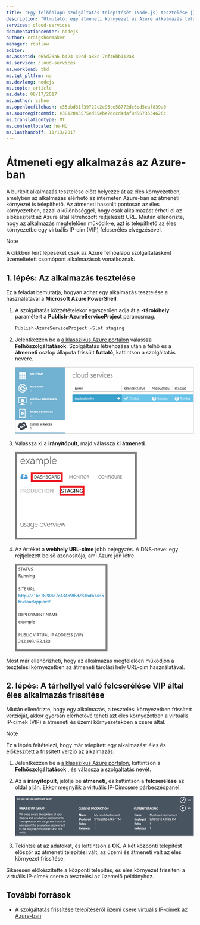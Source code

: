 ```yaml
---
title: "Egy felhőalapú szolgáltatás telepítését (Node.js) tesztelése |} Microsoft Docs"
description: "Útmutató: egy átmeneti környezet az Azure alkalmazás telepítése, majd telepíteni kell a virtuális IP-cím (VIP) lapozóterület használata termelési környezetben."
services: cloud-services
documentationcenter: nodejs
author: craigshoemaker
manager: routlaw
editor: 
ms.assetid: d65d26a6-b424-49cd-a88c-7ef46bb112a8
ms.service: cloud-services
ms.workload: tbd
ms.tgt_pltfrm: na
ms.devlang: nodejs
ms.topic: article
ms.date: 08/17/2017
ms.author: cshoe
ms.openlocfilehash: e35bbd31f39722c2e95ce58772dc6bd5eaf839a0
ms.sourcegitcommit: e38120a5575ed35ebe7dccd4daf8d5673534626c
ms.translationtype: MT
ms.contentlocale: hu-HU
ms.lasthandoff: 11/13/2017
---
```

# <a name="staging-an-application-in-azure"></a>Átmeneti egy alkalmazás az Azure-ban
A burkolt alkalmazás tesztelése előtt helyezze át az éles környezetben, amelyben az alkalmazás elérhető az interneten Azure-ban az átmeneti környezet is telepíthető. Az átmeneti hasonlít pontosan az éles környezetben, azzal a különbséggel, hogy csak alkalmazást érheti el az előkészített az Azure által létrehozott rejtjelezett URL. Miután ellenőrizte, hogy az alkalmazás megfelelően működik-e, azt is telepíthető az éles környezetbe egy virtuális IP-cím (VIP) felcserélés elvégzésével.

> [!NOTE]
> A cikkben leírt lépéseket csak az Azure felhőalapú szolgáltatásként üzemeltetett csomópont alkalmazások vonatkoznak.
> 
> 

## <a name="step-1-stage-an-application"></a>1. lépés: Az alkalmazás tesztelése
Ez a feladat bemutatja, hogyan adhat egy alkalmazás tesztelése a használatával a **Microsoft Azure PowerShell**.

1. A szolgáltatás közzétételekor egyszerűen adja át a **-tárolóhely** paramétert a **Publish-AzureServiceProject** parancsmag.
   
   ```powershell
   Publish-AzureServiceProject -Slot staging
   ```
2. Jelentkezzen be a [a klasszikus Azure portálon] válassza **Felhőszolgáltatások**. Szolgáltatás létrehozása után a felhő és a **átmeneti** oszlop állapota frissült **futtató**, kattintson a szolgáltatás nevére.
   
   ![a portál egy futó szolgáltatással megjelenítése][cloud-service]
3. Válassza ki a **irányítópult**, majd válassza ki **átmeneti**.
   
   ![cloud service irányítópult][cloud-service-dashboard]
4. Az értéket a **webhely URL-címe** jobb bejegyzés. A DNS-neve: egy rejtjelezett belső azonosítója, ami Azure jön létre.
   
    ![webhely URL-címe][cloud-service-staging-url]

Most már ellenőrizheti, hogy az alkalmazás megfelelően működjön a tesztelési környezetben az átmeneti tárolási hely URL-cím használatával.

## <a name="step-2-upgrade-an-application-in-production-by-swapping-vips"></a>2. lépés: A tárhellyel való felcserélése VIP által éles alkalmazás frissítése
Miután ellenőrizte, hogy egy alkalmazás, a tesztelési környezetben frissített verzióját, akkor gyorsan elérhetővé teheti azt éles környezetben a virtuális IP-címek (VIP) a átmeneti és üzemi környezetekben a csere által.

> [!NOTE]
> Ez a lépés feltételezi, hogy már telepített egy alkalmazást éles és előkészített a frissített verzió az alkalmazás.
> 
> 

1. Jelentkezzen be a [a klasszikus Azure portálon], kattintson a **Felhőszolgáltatások** , és válassza a szolgáltatás nevét.
2. Az a **irányítópult**, jelölje be **átmeneti**, és kattintson a **felcserélése** az oldal alján. Ekkor megnyílik a virtuális IP-Címcsere párbeszédpanel.
   
   ![VIP-csere párbeszédpanel][vip-swap-dialog]
3. Tekintse át az adatokat, és kattintson a **OK**. A két központi telepítést először az átmeneti telepítési vált, az üzemi és átmeneti vált az éles környezet frissítése.

Sikeresen előkészítette a központi telepítés, és éles környezet frissíteni a virtuális IP-címek csere a tesztelési az üzemelő példányhoz.

## <a name="additional-resources"></a>További források
* [A szolgáltatás frissítése telepítéséről üzemi csere virtuális IP-címek az Azure-ban]

[a klasszikus Azure portálon]: http://manage.windowsazure.com
[cloud-service]: ./media/cloud-services-nodejs-stage-application/staging-cloud-service-running.png
[cloud-service-dashboard]: ./media/cloud-services-nodejs-stage-application/cloud-service-dashboard-staging.png
[cloud-service-staging-url]: ./media/cloud-services-nodejs-stage-application/cloud-service-staging-url.png
[vip-swap-dialog]: ./media/cloud-services-nodejs-stage-application/vip-swap-dialog.png
[A szolgáltatás frissítése telepítéséről üzemi csere virtuális IP-címek az Azure-ban]: cloud-services-how-to-manage.md#how-to-swap-deployments-to-promote-a-staged-deployment-to-production

